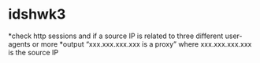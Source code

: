 # idshwk3
*check http sessions and if a source IP is related to three different user-agents or more
*output “xxx.xxx.xxx.xxx is a proxy” where xxx.xxx.xxx.xxx is the source IP
